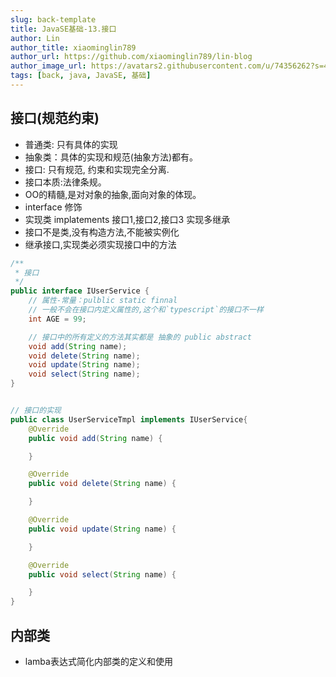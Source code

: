 ```yaml
---
slug: back-template
title: JavaSE基础-13.接口
author: Lin
author_title: xiaominglin789
author_url: https://github.com/xiaominglin789/lin-blog
author_image_url: https://avatars2.githubusercontent.com/u/74356262?s=400&u=51bc963a308dd3748ba5133c9cfd29eb3bc0c207&v=4
tags: [back, java, JavaSE, 基础]
---
```


## 接口(规范约束)
- 普通类: 只有具体的实现
- 抽象类：具体的实现和规范(抽象方法)都有。
- 接口: 只有规范, 约束和实现完全分离.
- 接口本质:法律条规。
- OO的精髓,是对对象的抽象,面向对象的体现。
- interface 修饰
- 实现类 implatements 接口1,接口2,接口3  实现多继承
- 接口不是类,没有构造方法,不能被实例化
- 继承接口,实现类必须实现接口中的方法


<!--truncate-->


```java
/**
 * 接口
 */
public interface IUserService {
    // 属性-常量：pulblic static finnal
    // 一般不会在接口内定义属性的,这个和`typescript`的接口不一样
    int AGE = 99;

    // 接口中的所有定义的方法其实都是 抽象的 public abstract
    void add(String name);
    void delete(String name);
    void update(String name);
    void select(String name);
}


// 接口的实现
public class UserServiceTmpl implements IUserService{
    @Override
    public void add(String name) {

    }

    @Override
    public void delete(String name) {

    }

    @Override
    public void update(String name) {

    }

    @Override
    public void select(String name) {

    }
}

```



## 内部类
- lamba表达式简化内部类的定义和使用

